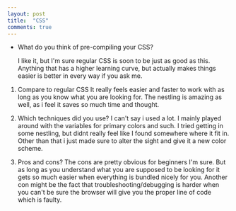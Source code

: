 ```yaml
---
layout: post
title:  "CSS"
comments: true
---
```


- What do you think of pre-compiling your CSS?

    I like it, but I'm sure regular CSS is soon to be just as good as this. Anything that has a higher learning curve, but actually makes things easier is better in every way if you ask me.

1. Compare to regular CSS
It really feels easier and faster to work with as long as you know what you are looking for. The nestling is amazing as well, as i feel it saves so much time and thought.

2. Which techniques did you use?
I can't say i used a lot. I mainly played around with the variables for primary colors and such. I tried getting in some nestling, but didnt really feel like I found somewhere where it fit in.
Other than that i just made sure to alter the sight and give it a new color scheme.

3. Pros and cons?
The cons are pretty obvious for beginners I'm sure. But as long as you understand what you are supposed to be looking for it gets so much easier when everything is bundled nicely for you.
Another con might be the fact that troubleshooting/debugging is harder when you can't be sure the browser will give you the proper line of code which is faulty.